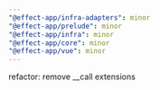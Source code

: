 ```yaml
---
"@effect-app/infra-adapters": minor
"@effect-app/prelude": minor
"@effect-app/infra": minor
"@effect-app/core": minor
"@effect-app/vue": minor
---
```


refactor: remove \_\_call extensions
